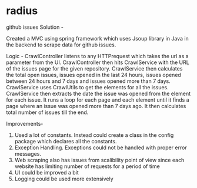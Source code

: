 # radius
github issues 
Solution - 

Created a MVC using spring framework which uses Jsoup library in Java in the backend to scrape data for github issues. 

Logic - 
CrawlController listens to any HTTPrequest which takes the url as a parameter from the UI.
CrawlController then hits CrawlService with the URL of the issues page for the given repository.
CrawlService then calculates the total open issues, issues opened in the last 24 hours, issues opened between 24 hours and 7 days and issues opened more than 7 days.
CrawlService uses CrawlUtils to get the elements for all the issues. CrawlService then extracts the date the issue was opened from the element for each issue. 
It runs a loop for each page and each element until it finds a page where an issue was opened more than 7 days ago.
It then calculates total number of issues till the end.

Improvements-
1) Used a lot of constants. Instead could create a class in the config package which declares all the constants.
2) Exception Handling. Exceptions could not be handled with proper error messages.
3) Web scraping also has issues from scalibility point of view since each website has limiting number of requests for a period of time
4) UI could be improved a bit 
5) Logging could be used more extensively
